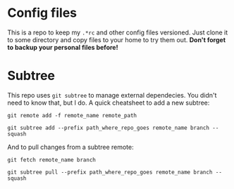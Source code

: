# Config files

This is a repo to keep my ``.*rc`` and other config files versioned.
Just clone it to some directory and copy files to your home to try them out.
**Don't forget to backup your personal files before!**

# Subtree

This repo uses `git subtree` to manage external dependecies.
You didn't need to know that, but I do.
A quick cheatsheet to add a new subtree:

`git remote add -f remote_name remote_path`

`git subtree add --prefix path_where_repo_goes remote_name branch --squash`

And to pull changes from a subtree remote:

`git fetch remote_name branch`

`git subtree pull --prefix path_where_repo_goes remote_name branch --squash`

